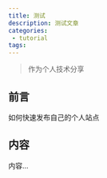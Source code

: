 ```yaml
---
title: 测试
description: 测试文章
categories:
 - tutorial
tags:
---
```


> 作为个人技术分享



## 前言

如何快速发布自己的个人站点


## 内容

内容...

